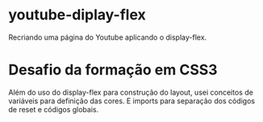 # youtube-diplay-flex
Recriando uma página do Youtube aplicando o display-flex.

# Desafio da formação em CSS3

Além do uso do display-flex para construção do layout,
usei conceitos de variáveis para definição das cores.
E imports para separação dos códigos de reset e códigos globais.
